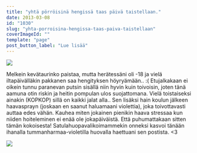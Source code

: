 ```yaml
---
title: "yhtä pörröisinä hengissä taas päivä taistellaan."
date: 2013-03-08
id: "1030"
slug: "yhta-porroisina-hengissa-taas-paiva-taistellaan"
coverImageId: ""
template: "page"
post_button_label: "Lue lisää"
---
```


[![](/images/2013.3.8_5.JPG)](http://1.bp.blogspot.com/-iqT3Z-lDD5Q/UTn49uP6XsI/AAAAAAAAFb8/NsvdIcTXmpE/s1600/2013.3.8_5.JPG)

Melkein kevätaurinko paistaa, mutta herätessäni oli -18 ja vielä iltapäivälläkin pakkanen saa hengityksen höyryämään.. :( Etujalkakaan ei oikein tunnu paranevan putsin sisällä niin hyvin kuin toivoisin, joten tänä aamuna otin riskin ja heitin pompulan ulos suojattomana. Vielä toistaiseksi ainakin (KOPKOP) sillä on kaikki jalat alla.. Sen lisäksi hain koulun jälkeen haavasprayn (joskaan en saanut haluamaani violettia), joka toivottavasti auttaa edes vähän. Kauhea miten jokainen pienikin haava stressaa kun niiden hoiteleminen ei enää ole jokapäiväistä. Että puhumattakaan sitten tämän kokoisesta! Satulahuopavalikoimammekin onneksi kasvoi tänään ihanalla tummanharmaa-violetilla huovalla haettuani sen postista. <3

[![](/images/ak.jpg)](http://1.bp.blogspot.com/-mefXPhwqIH4/UToLBva99pI/AAAAAAAAFcI/waG1SmYYCpk/s1600/ak.jpg)
